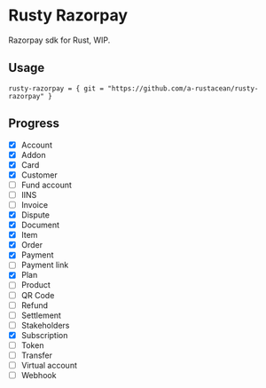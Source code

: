 # Rusty Razorpay

Razorpay sdk for Rust, WIP.

## Usage

```
rusty-razorpay = { git = "https://github.com/a-rustacean/rusty-razorpay" }
```

## Progress

- [x] Account
- [x] Addon
- [x] Card
- [x] Customer
- [ ] Fund account
- [ ] IINS
- [ ] Invoice
- [x] Dispute
- [x] Document
- [x] Item
- [x] Order
- [x] Payment
- [ ] Payment link
- [x] Plan
- [ ] Product
- [ ] QR Code
- [ ] Refund
- [ ] Settlement
- [ ] Stakeholders
- [x] Subscription
- [ ] Token
- [ ] Transfer
- [ ] Virtual account
- [ ] Webhook
